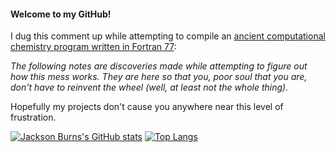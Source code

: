 #### Welcome to my GitHub!
I dug this comment up while attempting to compile an [ancient computational chemistry program written in Fortran 77](http://www.ccl.net/cca/software/SOURCES/FORTRAN/STERIMOL/):

_The following notes are discoveries made while attempting to figure out
how this mess works.  They are here so that you, poor soul that you are,
don't have to reinvent the wheel (well, at least not the whole thing)._

Hopefully my projects don't cause you anywhere near this level of frustration.

[![Jackson Burns's GitHub stats](https://github-readme-stats.vercel.app/api?username=jacksonburns&count_private=true&hide=contribs&show_icons=true&hide_rank=true&custom_title=Github%20Stats&include_all_commits=true&disable_animations=true&hide_border=true)](https://github.com/anuraghazra/github-readme-stats)
[![Top Langs](https://github-readme-stats.vercel.app/api/top-langs/?username=jacksonburns&layout=compact&disable_animations=true&hide=jupyter%20notebook&hide_border=true)](https://github.com/anuraghazra/github-readme-stats)
